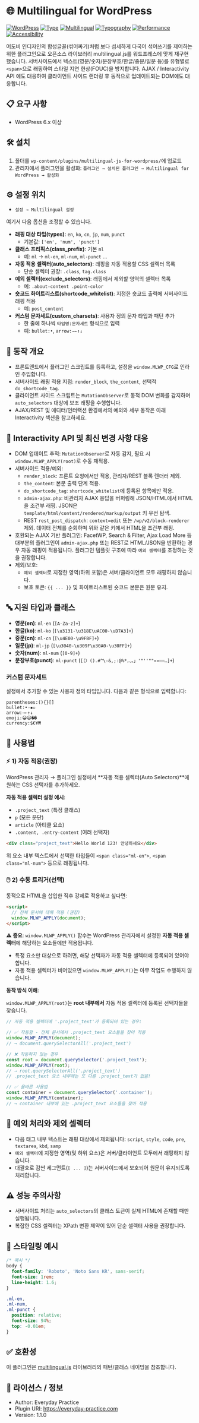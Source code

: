 # 🌐 Multilingual for WordPress

[![WordPress](https://img.shields.io/badge/WordPress-6.x%2B-21759B?logo=wordpress&logoColor=white)](#) [![Type](https://img.shields.io/badge/Type-Plugin-blue)](#) [![Multilingual](https://img.shields.io/badge/Multilingual-i18n%2Fl10n-4CAF50)](#) [![Typography](https://img.shields.io/badge/Typography-Text%20wrapping-8E44AD)](#) [![Performance](https://img.shields.io/badge/Performance-Optimized-FF9800)](#) [![Accessibility](https://img.shields.io/badge/Accessibility-a11y-795548)](#)

어도비 인디자인의 합성글꼴(섞어짜기)처럼 보다 섬세하게 다국어 섞어쓰기를 제어하는 위한 플러그인으로 오픈소스 라이브러리 multilingual.js를 워드프레스에 맞게 재구현했습니다.
서버사이드에서 텍스트(영문/숫자/문장부호/한글/중문/일문 등)를 유형별로 `<span>`으로 래핑하여 스타일 지연 현상(FOUC)을 방지합니다.
AJAX / Interactivity API 에도 대응하여 클라이언트 사이드 랜더링 후 동적으로 업데이트되는 DOM에도 대응합니다.

## 📋 요구 사항

- WordPress 6.x 이상

## 🛠️ 설치

1. 폴더를 `wp-content/plugins/multilingual-js-for-wordpress/`에 업로드
2. 관리자에서 플러그인을 활성화: `플러그인 → 설치된 플러그인 → Multilingual for WordPress → 활성화`

## ⚙️ 설정 위치

- `설정 → Multilingual 설정`

여기서 다음 옵션을 조정할 수 있습니다.

- **래핑 대상 타입(types)**: `en`, `ko`, `cn`, `jp`, `num`, `punct`
  - 기본값: `['en', 'num', 'punct']`
- **클래스 프리픽스(class_prefix)**: 기본 `ml`
  - 예: `ml` → `ml-en`, `ml-num`, `ml-punct` …
- **자동 적용 셀렉터(auto_selectors)**: 래핑을 자동 적용할 CSS 셀렉터 목록
  - 단순 셀렉터 권장: `.class`, `tag.class`
- **예외 셀렉터(exclude_selectors)**: 래핑에서 제외할 영역의 셀렉터 목록
  - 예: `.about-content .point-color`
- **숏코드 화이트리스트(shortcode_whitelist)**: 지정한 숏코드 출력에 서버사이드 래핑 적용
  - 예: `post_content`
- **커스텀 문자세트(custom_charsets)**: 사용자 정의 문자 타입과 패턴 추가
  - 한 줄에 하나씩 `타입명:문자세트` 형식으로 입력
  - 예: `bullet:•`, `arrow:→←↑↓`

## 🧠 동작 개요

- 프론트엔드에서 플러그인 스크립트를 등록하고, 설정을 `window.MLWP_CFG`로 인라인 주입합니다.
- 서버사이드 래핑 적용 지점: `render_block`, `the_content`, 선택적 `do_shortcode_tag`.
- 클라이언트 사이드 스크립트는 `MutationObserver`로 동적 DOM 변화를 감지하며 `auto_selectors` 대상에 보조 래핑을 수행합니다.
- AJAX/REST 및 에디터/인터랙션 환경에서의 예외와 세부 동작은 아래 Interactivity 섹션을 참고하세요.

## 🧩 Interactivity API 및 최신 변경 사항 대응

- DOM 업데이트 추적: `MutationObserver`로 자동 감지, 필요 시 `window.MLWP_APPLY(root)`로 수동 재적용.
- 서버사이드 적용/예외:
  - `render_block`: 프론트 요청에서만 적용, 관리자/REST 블록 렌더러 제외.
  - `the_content`: 본문 출력 단계 적용.
  - `do_shortcode_tag`: `shortcode_whitelist`에 등록된 항목에만 적용.
  - `admin-ajax.php`: 비관리자 AJAX 응답을 버퍼링해 JSON/HTML에서 HTML을 조건부 래핑. JSON은 `template/html/content/rendered/markup/output` 키 우선 탐색.
  - REST `rest_post_dispatch`: `context=edit` 또는 `/wp/v2/block-renderer` 제외. 데이터 전체를 순회하며 위와 같은 키에서 HTML을 조건부 래핑.
- 호환되는 AJAX 기반 플러그인: FacetWP, Search & Filter, Ajax Load More 등 대부분의 플러그인이 `admin-ajax.php` 또는 REST로 HTML/JSON을 반환하는 경우 자동 래핑이 적용됩니다. 플러그인 템플릿 구조에 따라 `예외 셀렉터`를 조정하는 것을 권장합니다.
- 제외/보호:
  - `예외 셀렉터`로 지정한 영역(하위 포함)은 서버/클라이언트 모두 래핑하지 않습니다.
  - 보호 토큰: `{{ ... }}` 및 화이트리스트된 숏코드 본문은 원문 유지.

## 🔤 지원 타입과 클래스

- **영문(en)**: `ml-en` (`[A-Za-z]+`)
- **한글(ko)**: `ml-ko` (`[\u3131-\u318E\uAC00-\uD7A3]+`)
- **중문(cn)**: `ml-cn` (`[\u4E00-\u9FBF]+`)
- **일문(jp)**: `ml-jp` (`[\u3040-\u309F\u30A0-\u30FF]+`)
- **숫자(num)**: `ml-num` (`[0-9]+`)
- **문장부호(punct)**: `ml-punct` (`[（）().#^\-&,;:@%*，、。」'"''""«»–—…]+`)

### 커스텀 문자세트

설정에서 추가할 수 있는 사용자 정의 타입입니다. 다음과 같은 형식으로 입력합니다:

```
parentheses:(){}[]
bullet:•◦▪▫
arrow:→←↑↓
emoji:😀😃��
currency:$€¥₩
```

## 📘 사용법

### ⚡️ 1) 자동 적용(권장)

WordPress 관리자 → 플러그인 설정에서 **자동 적용 셀렉터(Auto Selectors)**에 원하는 CSS 선택자를 추가하세요.

**자동 적용 셀렉터 설정 예시**:

- `.project_text` (특정 클래스)
- `p` (모든 문단)
- `article` (아티클 요소)
- `.content, .entry-content` (여러 선택자)

```html
<div class="project_text">Hello World 123! 안녕하세요</div>
```

위 요소 내부 텍스트에서 선택한 타입들이 `<span class="ml-en">`, `<span class="ml-num">` 등으로 래핑됩니다.

### 🖱️ 2) 수동 트리거(선택)

동적으로 HTML을 삽입한 직후 강제로 적용하고 싶다면:

```html
<script>
  // 전체 문서에 대해 적용 (권장)
  window.MLWP_APPLY(document);
</script>
```

**⚠️ 중요**: `window.MLWP_APPLY()` 함수는 WordPress 관리자에서 설정한 **자동 적용 셀렉터**에 해당하는 요소들에만 적용됩니다.

- 특정 요소만 대상으로 하려면, 해당 선택자가 자동 적용 셀렉터에 등록되어 있어야 합니다.
- 자동 적용 셀렉터가 비어있으면 `window.MLWP_APPLY()`는 아무 작업도 수행하지 않습니다.

**동작 방식 이해**:

`window.MLWP_APPLY(root)`는 **root 내부에서** 자동 적용 셀렉터에 등록된 선택자들을 찾습니다.

```javascript
// 자동 적용 셀렉터에 '.project_text'가 등록되어 있는 경우:

// ✅ 작동함 - 전체 문서에서 .project_text 요소들을 찾아 적용
window.MLWP_APPLY(document);
// → document.querySelectorAll('.project_text')

// ❌ 작동하지 않는 경우
const root = document.querySelector('.project_text');
window.MLWP_APPLY(root);
// → root.querySelectorAll('.project_text')
// .project_text 요소 내부에는 또 다른 .project_text가 없음!

// ✅ 올바른 사용법
const container = document.querySelector('.container');
window.MLWP_APPLY(container);
// → container 내부에 있는 .project_text 요소들을 찾아 적용
```

## 🚫 예외 처리와 제외 셀렉터

- 다음 태그 내부 텍스트는 래핑 대상에서 제외됩니다: `script`, `style`, `code`, `pre`, `textarea`, `kbd`, `samp`
- `예외 셀렉터`에 지정한 영역(및 하위 요소)은 서버/클라이언트 모두에서 래핑하지 않습니다.
- 대괄호로 감싼 세그먼트(`[ ... ]`)는 서버사이드에서 보호되어 원문이 유지되도록 처리합니다.

## ⚠️ 성능 주의사항

- 서버사이드 처리는 `auto_selectors`의 클래스 토큰이 실제 HTML에 존재할 때만 실행됩니다.
- 복잡한 CSS 셀렉터는 XPath 변환 제약이 있어 단순 셀렉터 사용을 권장합니다.

## 🎨 스타일링 예시

```css
/* 예시 */
body {
  font-family: 'Roboto', 'Noto Sans KR', sans-serif;
  font-size: 1rem;
  line-height: 1.6;
}

.ml-en,
.ml-num,
.ml-punct {
  position: relative;
  font-size: 94%;
  top: -0.01em;
}
```

## ✅ 호환성

이 플러그인은 [multilingual.js](https://github.com/multilingualjs/multilingual.js) 라이브러리의 패턴/클래스 네이밍을 참조합니다.

## 📄 라이선스 / 정보

- Author: Everyday Practice
- Plugin URI: https://everyday-practice.com
- Version: 1.1.0
